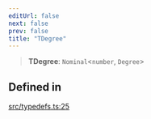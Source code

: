 ```yaml
---
editUrl: false
next: false
prev: false
title: "TDegree"
---
```


> **TDegree**: `Nominal`\<`number`, `Degree`\>

## Defined in

[src/typedefs.ts:25](https://github.com/fabricjs/fabric.js/blob/a0b4adf41e0a1fd81824114cedd4c32bfb8cac25/src/typedefs.ts#L25)
